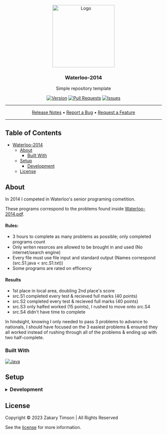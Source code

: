 <!-- Header -->
<div id="top" align="center">
  <br />

  <!-- Logo -->
  <img src="https://git.zakscode.com/repo-avatars/2b4ee6ba1f2e2618bf7694e4a52fb56d1d0ea6abafa2dcbe496ab786b86d5a76" alt="Logo" width="200" height="200">

  <!-- Title -->
  ### Waterloo-2014

  <!-- Description -->
  Simple repository template

  <!-- Repo badges -->
  [![Version](https://img.shields.io/badge/dynamic/json.svg?label=Version&style=for-the-badge&url=https://git.zakscode.com/api/v1/repos/ztimson/waterloo-2014/tags&query=$[0].name)](https://git.zakscode.com/ztimson/waterloo-2014/tags)
  [![Pull Requests](https://img.shields.io/badge/dynamic/json.svg?label=Pull%20Requests&style=for-the-badge&url=https://git.zakscode.com/api/v1/repos/ztimson/waterloo-2014&query=open_pr_counter)](https://git.zakscode.com/ztimson/waterloo-2014/pulls)
  [![Issues](https://img.shields.io/badge/dynamic/json.svg?label=Issues&style=for-the-badge&url=https://git.zakscode.com/api/v1/repos/ztimson/waterloo-2014&query=open_issues_count)](https://git.zakscode.com/ztimson/waterloo-2014/issues)

  <!-- Links -->

  ---
  <div>
    <a href="https://git.zakscode.com/ztimson/waterloo-2014/releases" target="_blank">Release Notes</a>
    • <a href="https://git.zakscode.com/ztimson/waterloo-2014/issues/new?template=.github%2fissue_template%2fbug.md" target="_blank">Report a Bug</a>
    • <a href="https://git.zakscode.com/ztimson/waterloo-2014/issues/new?template=.github%2fissue_template%2fenhancement.md" target="_blank">Request a Feature</a>
  </div>

  ---
</div>

## Table of Contents
- [Waterloo-2014](#top)
    - [About](#about)
        - [Built With](#built-with)
    - [Setup](#setup)
        - [Development](#development)
    - [License](#license)

## About

In 2014 I competed in Waterloo's senior programing cometition.

These programs correspond to the problems found inside [Waterloo-2014.pdf](./Waterloo-2014.pdf).

#### Rules:
- 3 hours to complete as many problems as possible; only completed programs count
- Only writen resorces are allowed to be brought in and used (No internet/search engine)
- Every file must use file input and standard output (Names correspond (src.S1.java < src.S1.txt))
- Some programs are rated on efficency

#### Results
- 1st place in local area, doubling 2nd place's score
- src.S1 completed every test & recieved full marks (40 points)
- src.S2 completed every test & recieved full marks (40 points)
- src.S3 only halfed worked (15 points), I rushed to move onto src.S4
- src.S4 didn't have time to complete

In hindsight, knowing I only needed to pass 3 problems to advance to nationals, I should have focused on the 3 easiest problems & ensured they all worked instead of rushing through all of the problems & ending up with two half-complete.

### Built With
[![Java](https://img.shields.io/badge/Java-5382A1?style=for-the-badge&logo=coffeescript&logoColor=F8981D)](https://java.com/)

## Setup

<details>
<summary>
  <h3 id="development" style="display: inline">
    Development
  </h3>
</summary>

#### Prerequisites
- [Java SDK](https://www.oracle.com/ca-en/java/technologies/downloads)

#### Instructions
1. Compile & run each program: 
   - `javac src/S1.java && java src/S1 << data/S1.txt`
   - `javac src/S2.java && java src/S2 << data/S2.txt`
   - `javac src/S3.java && java src/S3 << data/S3.txt`
   - `javac src/S4.java && java src/S4 << data/S4.txt`

</details>

## License
Copyright © 2023 Zakary Timson | All Rights Reserved

See the [license](./LICENSE) for more information.
